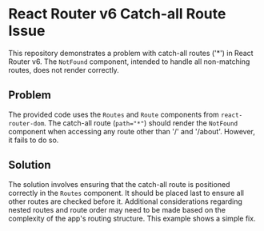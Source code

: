 # React Router v6 Catch-all Route Issue

This repository demonstrates a problem with catch-all routes ('*') in React Router v6.  The `NotFound` component, intended to handle all non-matching routes, does not render correctly.

## Problem

The provided code uses the `Routes` and `Route` components from `react-router-dom`. The catch-all route (`path="*"`) should render the `NotFound` component when accessing any route other than '/' and '/about'. However, it fails to do so.

## Solution

The solution involves ensuring that the catch-all route is positioned correctly in the `Routes` component.  It should be placed last to ensure all other routes are checked before it.  Additional considerations regarding nested routes and route order may need to be made based on the complexity of the app's routing structure.  This example shows a simple fix.